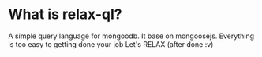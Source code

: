 # What is relax-ql?
A simple query language for mongoodb. It base on mongoosejs. Everything is too easy to getting done your job Let's RELAX (after done :v)

